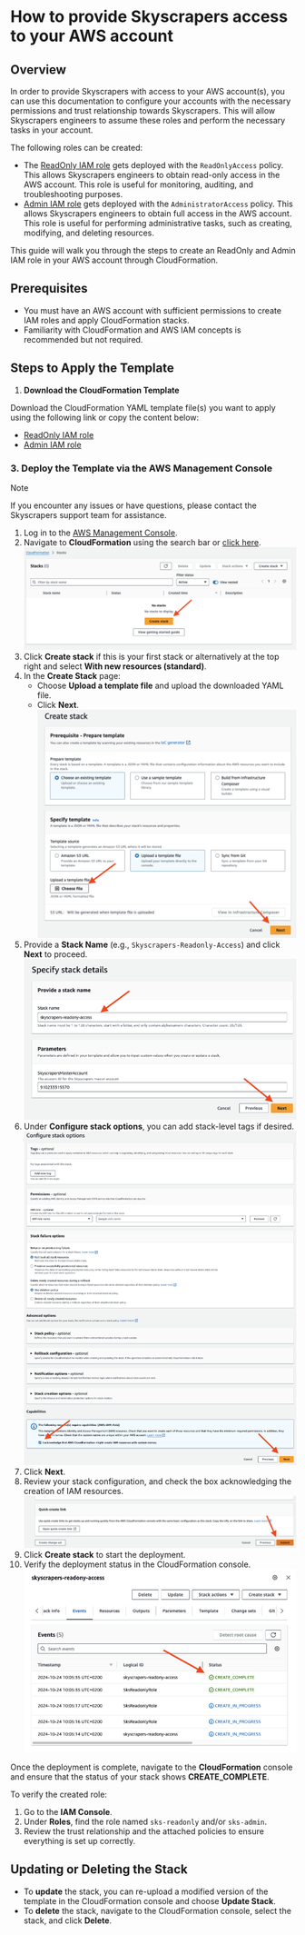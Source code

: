 # How to provide Skyscrapers access to your AWS account

## Overview

In order to provide Skyscrapers with access to your AWS account(s), you can use this documentation to configure your accounts with the necessary permissions and trust relationship towards Skyscrapers. This will allow Skyscrapers engineers to assume these roles and perform the necessary tasks in your account.

The following roles can be created:

- The [ReadOnly IAM role](./cloudformation_templates/sks_ro.yml) gets deployed with the `ReadOnlyAccess` policy. This allows Skyscrapers engineers to obtain read-only access in the AWS account. This role is useful for monitoring, auditing, and troubleshooting purposes.
- [Admin IAM role](./cloudformation_templates/sks_admin.yml) gets deployed with the `AdministratorAccess` policy. This allows Skyscrapers engineers to obtain full access in the AWS account. This role is useful for performing administrative tasks, such as creating, modifying, and deleting resources.

This guide will walk you through the steps to create an ReadOnly and Admin IAM role in your AWS account through CloudFormation.

## Prerequisites

- You must have an AWS account with sufficient permissions to create IAM roles and apply CloudFormation stacks.
- Familiarity with CloudFormation and AWS IAM concepts is recommended but not required.

## Steps to Apply the Template

1. **Download the CloudFormation Template**

Download the CloudFormation YAML template file(s) you want to apply using the following link or copy the content below:

- [ReadOnly IAM role](./cloudformation_templates/sks_ro.yml)
- [Admin IAM role](./cloudformation_templates/sks_admin.yml)

### 3. **Deploy the Template via the AWS Management Console**

> [!NOTE]
> If you encounter any issues or have questions, please contact the Skyscrapers support team for assistance.

1. Log in to the [AWS Management Console](https://aws.amazon.com/console/).
2. Navigate to **CloudFormation** using the search bar or [click here](https://eu-west-1.console.aws.amazon.com/cloudformation/home).
   ![CloudFormation](./img/CF_home.png)
3. Click **Create stack** if this is your first stack or alternatively at the top right and select **With new resources (standard)**.
4. In the **Create Stack** page:
   - Choose **Upload a template file** and upload the downloaded YAML file.
   - Click **Next**.
   ![Create Stack](./img/step1.png)
5. Provide a **Stack Name** (e.g., `Skyscrapers-Readonly-Access`) and click **Next** to proceed.
   ![Stack Name](./img/step2.png)
6. Under **Configure stack options**, you can add stack-level tags if desired.
   ![Stack Configuration](./img/step3.png)
7. Click **Next**.
8. Review your stack configuration, and check the box acknowledging the creation of IAM resources.
   ![Review](./img/step4.png)
9.  Click **Create stack** to start the deployment.
10. Verify the deployment status in the CloudFormation console.
   ![Deployment](./img/deploy.png)

Once the deployment is complete, navigate to the **CloudFormation** console and ensure that the status of your stack shows **CREATE_COMPLETE**.

To verify the created role:

1. Go to the **IAM Console**.
2. Under **Roles**, find the role named `sks-readonly` and/or `sks-admin`.
3. Review the trust relationship and the attached policies to ensure everything is set up correctly.

## Updating or Deleting the Stack

- To **update** the stack, you can re-upload a modified version of the template in the CloudFormation console and choose **Update Stack**.
- To **delete** the stack, navigate to the CloudFormation console, select the stack, and click **Delete**.
